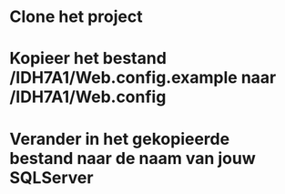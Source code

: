 # Clone het project
# Kopieer het bestand /IDH7A1/Web.config.example naar /IDH7A1/Web.config
# Verander in het gekopieerde bestand <Jouw computer> naar de naam van jouw SQLServer

